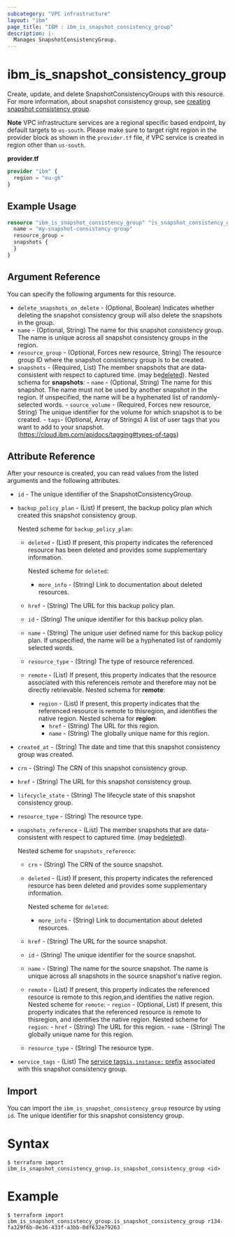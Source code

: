 ```yaml
---
subcategory: "VPC infrastructure"
layout: "ibm"
page_title: "IBM : ibm_is_snapshot_consistency_group"
description: |-
  Manages SnapshotConsistencyGroup.
---
```


# ibm_is_snapshot_consistency_group

Create, update, and delete SnapshotConsistencyGroups with this resource. For more information, about snapshot consistency group, see [creating snapshot consistency group](https://cloud.ibm.com/docs/vpc?topic=vpc-snapshots-vpc-create).

**Note**
VPC infrastructure services are a regional specific based endpoint, by default targets to `us-south`. Please make sure to target right region in the provider block as shown in the `provider.tf` file, if VPC service is created in region other than `us-south`.

**provider.tf**

```terraform
provider "ibm" {
  region = "eu-gb"
}
```

## Example Usage

```terraform
resource "ibm_is_snapshot_consistency_group" "is_snapshot_consistency_group_instance" {
  name = "my-snapshot-consistency-group"
  resource_group =
  snapshots {
  }
}
```

## Argument Reference

You can specify the following arguments for this resource.

- `delete_snapshots_on_delete` - (Optional, Boolean) Indicates whether deleting the snapshot consistency group will also delete the snapshots in the group.
- `name` - (Optional, String) The name for this snapshot consistency group. The name is unique across all snapshot consistency groups in the region.
- `resource_group` - (Optional, Forces new resource, String) The resource group ID where the snapshot consistency group is to be created.
- `snapshots` - (Required, List) The member snapshots that are data-consistent with respect to captured time. (may be[deleted](https://cloud.ibm.com/apidocs/vpc#deleted-resources)).
    Nested schema for **snapshots**:
        - `name` - (Optional, String) The name for this snapshot. The name must not be used by another snapshot in the region. If unspecified, the name will be a hyphenated list of randomly-selected words.
        - `source_volume` - (Required, Forces new resource, String)  The unique identifier for the volume for which snapshot is to be created.
        - `tags`- (Optional, Array of Strings) A list of user tags that you want to add to your snapshot. (https://cloud.ibm.com/apidocs/tagging#types-of-tags)


## Attribute Reference

After your resource is created, you can read values from the listed arguments and the following attributes.

- `id` - The unique identifier of the SnapshotConsistencyGroup.
- `backup_policy_plan` - (List) If present, the backup policy plan which created this snapshot consistency group.
  
   Nested scheme for `backup_policy_plan`:
    - `deleted` - (List) If present, this property indicates the referenced resource has been deleted and provides some supplementary information.
   
      Nested scheme for `deleted`:
      - `more_info` - (String) Link to documentation about deleted resources.
    - `href` - (String) The URL for this backup policy plan.
    - `id` - (String) The unique identifier for this backup policy plan.
    - `name` - (String) The unique user defined name for this backup policy plan. If unspecified, the name will be a hyphenated list of randomly selected words.
    - `resource_type` - (String) The type of resource referenced.
	- `remote` - (List) If present, this property indicates that the resource associated with this referenceis remote and therefore may not be directly retrievable.
	    Nested schema for **remote**:
		- `region` - (List) If present, this property indicates that the referenced resource is remote to thisregion, and identifies the native region.
		    Nested schema for **region**:
			- `href` - (String) The URL for this region.
			- `name` - (String) The globally unique name for this region.
- `created_at` - (String) The date and time that this snapshot consistency group was created.
- `crn` - (String) The CRN of this snapshot consistency group.
- `href` - (String) The URL for this snapshot consistency group.
- `lifecycle_state` - (String) The lifecycle state of this snapshot consistency group.
- `resource_type` - (String) The resource type.
- `snapshots_reference` - (List) The member snapshots that are data-consistent with respect to captured time. (may be[deleted](https://cloud.ibm.com/apidocs/vpc#deleted-resources)).

  Nested scheme for `snapshots_reference`:
  - `crn` - (String) The CRN of the source snapshot.
  - `deleted` - (List) If present, this property indicates the referenced resource has been deleted and provides some supplementary information.
   
      Nested scheme for `deleted`:
      - `more_info` - (String) Link to documentation about deleted resources.
  - `href` - (String) The URL for the source snapshot.
  - `id` - (String) The unique identifier for the source snapshot.
  - `name` - (String) The name for the source snapshot. The name is unique across all snapshots in the source snapshot's native region.
  - `remote` - (List) If present, this property indicates the referenced resource is remote to this region,and identifies the native region.
      Nested scheme for `remote`:
        - `region` - (Optional, List) If present, this property indicates that the referenced resource is remote to thisregion, and identifies the native region.
            Nested scheme for `region`:
            - `href` - (String) The URL for this region.
            - `name` - (String) The globally unique name for this region.
  - `resource_type` - (String) The resource type.
- `service_tags` - (List) The [service tags](https://cloud.ibm.com/apidocs/tagging#types-of-tags)[`is.instance:` prefix](https://cloud.ibm.com/docs/vpc?topic=vpc-snapshots-vpc-faqs) associated with this snapshot consistency group.


## Import

You can import the `ibm_is_snapshot_consistency_group` resource by using `id`. The unique identifier for this snapshot consistency group.

# Syntax
```
$ terraform import ibm_is_snapshot_consistency_group.is_snapshot_consistency_group <id>
```

# Example
```
$ terraform import ibm_is_snapshot_consistency_group.is_snapshot_consistency_group r134-fa329f6b-0e36-433f-a3bb-0df632e79263
```

